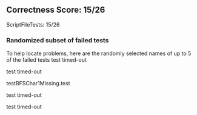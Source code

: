 ## Correctness Score: 15/26
ScriptFileTests: 15/26

### Randomized subset of failed tests
To help locate problems, here are the randomly selected names
of up to 5 of the failed tests
test timed-out

test timed-out

testBFSChar1Missing.test

test timed-out

test timed-out

